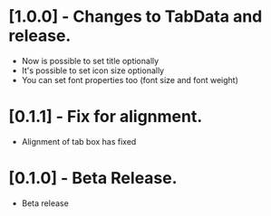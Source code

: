 # [1.0.0] - Changes to TabData and release.
* Now is possible to set title optionally
* It's possible to set icon size optionally
* You can set font properties too (font size and font weight)

# [0.1.1] - Fix for alignment.
* Alignment of tab box has fixed

# [0.1.0] - Beta Release.
* Beta release
